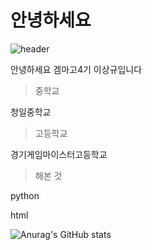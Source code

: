 # 안녕하세요

![header](https://capsule-render.vercel.app/api?type=Waving&color=003399&height=200&section=header&text=이상규&fontSize=50&animation=fadeIn&fontColor=DDDDDD)

안녕하세요 겜마고4기 이상규입니다
>중학교

청일중학교

>고등학교

경기게임마이스터고등학교
>해본 것

python

html

![Anurag's GitHub stats](https://github-readme-stats.vercel.app/api?username=leo82380&show_icons=true&theme=radical)
